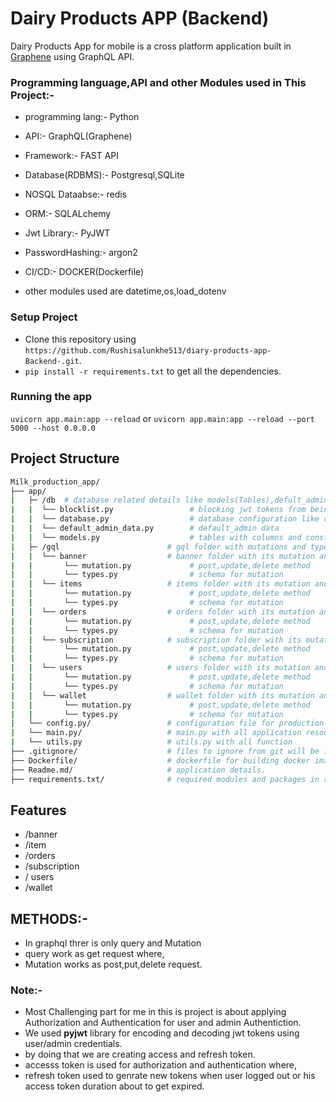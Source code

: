 # Dairy Products APP (Backend)


Dairy Products App for mobile is a cross platform application built in [Graphene](https://docs.graphene-python.org/en/latest/) using GraphQL API.

### Programming language,API and other Modules used in This Project:-
- programming lang:- Python
- API:- GraphQL(Graphene)
- Framework:- FAST API
- Database(RDBMS):- Postgresql,SQLite
- NOSQL Dataabse:- redis
- ORM:- SQLALchemy
- Jwt Library:- PyJWT
- PasswordHashing:- argon2
- CI/CD:- DOCKER(Dockerfile)

- other modules used are datetime,os,load_dotenv

### Setup Project

- Clone this repository using `https://github.com/Rushisalunkhe513/diary-products-app-Backend-.git`.
- `pip install -r requirements.txt` to get all the dependencies.

### Running the app

`uvicorn app.main:app --reload` or
`uvicorn app.main:app --reload --port 5000 --host 0.0.0.0`


## Project Structure

```bash
Milk_production_app/
├── app/ 
|   ├─ /db  # database related details like models(Tables),defult_admin_data,database.py               
|   |  └── blocklist.py                 # blocking jwt tokens from being reused again
|   |  └── database.py                  # database configuration like creating session and managing db
|   |  └── default_admin_data.py        # default_admin data
|   |  └── models.py                    # tables with columns and constraints.
|   ├─ /gql                        # gql folder with mutations and types(schema)
|   |  └── banner                  # banner folder with its mutation and types
|   |       └── mutation.py             # post,update,delete method
|   |       └── types.py                # schema for mutation
|   |  └── items                   # items folder with its mutation and types
|   |       └── mutation.py             # post,update,delete method
|   |       └── types.py                # schema for mutation
|   |  └── orders                  # orders folder with its mutation and types
|   |       └── mutation.py             # post,update,delete method
|   |       └── types.py                # schema for mutation
|   |  └── subscription            # subscription folder with its mutation and types
|   |       └── mutation.py             # post,update,delete method
|   |       └── types.py                # schema for mutation
|   |  └── users                   # users folder with its mutation and types
|   |       └── mutation.py             # post,update,delete method
|   |       └── types.py                # schema for mutation
|   |  └── wallet                  # wallet folder with its mutation and types
|   |       └── mutation.py             # post,update,delete method
|   |       └── types.py                # schema for mutation
|   └── config.py/                 # configuration file for production or development details.
|   └── main.py/                   # main.py with all application resources gathered here
|   └── utils.py                   # utils.py with all function     
├── .gitignore/                    # files to ignore from git will be in .gitignore          
├── Dockerfile/                    # dockerfile for building docker image and running application         
├── Readme.md/                     # application details.    
├── requirements.txt/              # required modules and packages in requirements.txt
```

## Features
- /banner
- /item
- /orders
- /subscription
- / users
- /wallet

## METHODS:-
- In graphql threr is only query and Mutation
- query work as get request where,
- Mutation works as post,put,delete request.

### Note:-

- Most Challenging part for me in this is project is about applying Authorization and Authentication for user and admin Authentiction.
- We used **pyjwt** library for encoding and decoding jwt tokens using user/admin credentials.
- by doing that we are creating access and refresh token.
- accesss token is used for authorization and authentication where,
- refresh token used to genrate new tokens when user logged out or his access token duration about to get expired.